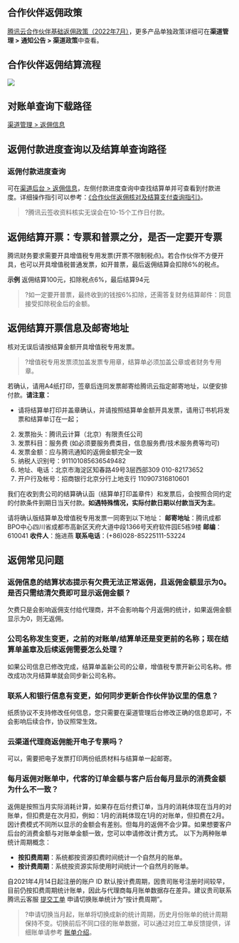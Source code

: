 ## 合作伙伴返佣政策
[腾讯云合作伙伴基础返佣政策（2022年7月）](https://console.cloud.tencent.com/partnersmgmt/announce/340)，更多产品单独政策详细可在**渠道管理 > 通知公告 > 渠道政策**中查看。


## 合作伙伴返佣结算流程
![](https://qcloudimg.tencent-cloud.cn/raw/cd81a0f0d10bd95ea277e82dbcab4925.png)

## 对账单查询下载路径
[渠道管理 > 返佣信息](https://console.cloud.tencent.com/partners/rebateinfo )

## 返佣付款进度查询以及结算单查询路径
### 返佣付款进度查询
可在[渠道后台 > 返佣信息](https://console.cloud.tencent.com/partners/rebateinfo)，左侧付款进度查询中查找结算单并可查看到付款进度。详细操作指引可以参考：[《合作伙伴返佣核对及结算支付查询指引》](https://console.cloud.tencent.com/partnersmgmt/announce/89)。

>?腾讯云签收资料核实无误会在10-15个工作日付款。


## 返佣结算开票：专票和普票之分，是否一定要开专票
腾讯财务要求需要开具增值税专用发票(开票不限制税点)。若合作伙伴不方便开具，也可以开具增值税普通发票，如开普票，最后返佣结算会扣除6%的税点。

**示例**
返佣结算100元，扣除税点6%，最后结算94元 

>?如一定要开普票，最终收到的钱按6%扣除，还需答复财务结算邮件：同意接受扣除税金后的金额。

## 返佣结算开票信息及邮寄地址
核对无误后请按结算金额开具增值税专用发票。
>?增值税专用发票须加盖发票专用章，结算单必须加盖公章或者财务专用章。

若确认，请用A4纸打印，签章后连同发票邮寄给腾讯云指定邮寄地址，以便安排付款。**请注意：**
- 请将结算单打印并盖章确认，并请按照结算单金额开具发票，请用订书机将发票和结算单订在一起；
2. 发票抬头：腾讯云计算（北京）有限责任公司
3. 发票科目：服务费 (如必须要服务费类目，信息服务费/技术服务费等均可)
4. 发票金额：应与腾讯通知的返佣金额完全一致
5. 纳税人识别号：911101085636549482
6. 地址、电话：北京市海淀区知春路49号3层西部309 010-82173652
7. 开户行及帐号：招商银行北京分行上地支行 110907316810601

我们在收到贵公司的结算确认函（结算单打印盖章件）和发票后，会按照合同约定的付款条件到期日当天付款。**如遇特殊情况，实际付款日期以付款当天为主**。

请将确认版结算单及增值税专用发票一同寄到以下地址：
**邮寄地址**：腾讯成都BPO中心四川省成都市高新区天府大道中段1366号天府软件园E5栋9楼
**邮编**：610041
**收件人**：施进燕
**联系电话**：(+86)028-85225111-53224


## 返佣常见问题
### 返佣信息的结算状态提示有欠费无法正常返佣，且返佣金额显示为0。是否只需结清欠费即可显示返佣金额？
欠费只是会影响返佣支付给代理商，并不会影响每个月返佣的统计，如果返佣金额显示为0，则无返佣。

### 公司名称发生变更，之前的对账单/结算单还是变更前的名称；现在结算单盖章及后续返佣需要怎么处理？
如果公司信息已修改完成，结算单盖新公司的公章，增值税专票开新公司名称。修改成功次月结算单就会同步新公司名称。

### 联系人和银行信息有变更，如何同步更新合作伙伴协议里的信息？
纸质协议不支持修改任何信息，您只需要在渠道管理后台修改正确的信息即可，不会影响后续合作，协议照常生效。

### 云渠道代理商返佣能开电子专票吗？
可以，需要把电子发票打印两份纸质材料与结算单一起邮寄。

### 每月返佣对账单中，代客的订单金额与客户后台每月显示的消费金额为什么不一致？
返佣是按照当月实际消耗计算，如果存在后付费订单，当月的消耗体现在当月的对账单，但扣费是在次月扣，例如：1月的消耗体现在1月的对账单，但扣费在2月。因计费模式不同所以显示的金额会有差别。但每月的返佣不会少算。如果想要客户后台的消费金额与对账单金额一致，您可以申请修改计费方式。
以下为两种账单统计周期概念：
- **按扣费周期**：系统都按资源扣费时间统计一个自然月的账单。
- **按计费周期**：系统按资源实际使用时间统计一个自然月的账单。

自2021年4月14日起注册的账户 ID 默认按计费周期，因贵司账号注册时间较早，目前仍按扣费周期统计账单，因此与代理商每月账单数据存在差异。建议贵司联系腾讯云客服 [提交工单](https://console.cloud.tencent.com/workorder/category) 申请切换账单统计为“按计费周期”。

>?申请切换当月起，账单将切换成新的统计周期，历史月份账单的统计周期保持不变。切换前后不同口径的账单数据，可以通过对应工单反馈提供，详细账单请参考 [账单介绍](https://cloud.tencent.com/document/product/555/30250)。
